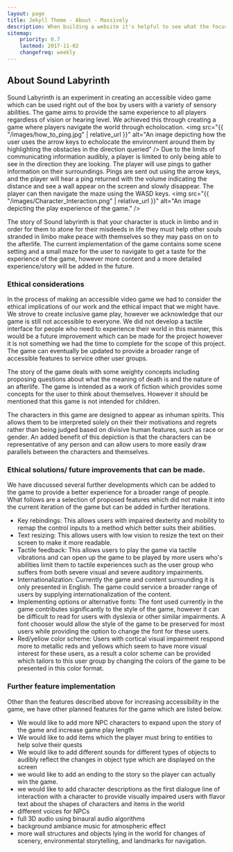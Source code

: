 ```yaml
---
layout: page
title: Jekyll Theme - About - Massively
description: When building a website it's helpful to see what the focus of your site is. This page is an example of how to show a website's focus.
sitemap:
    priority: 0.7
    lastmod: 2017-11-02
    changefreq: weekly
---
```

## About Sound Labyrinth
Sound Labyrinth is an experiment in creating an accessible video game which can be used right out of the box by users with a variety of sensory abilities. The game aims to provide the same experience to all players regardless of vision or hearing level. We achieved this through creating a game where players navigate the world through echolocation. 
<span class="image left"><img src="{{ "/images/how_to_ping.jpg" | relative_url }}" alt="An image depicting how the user uses the arrow keys to echolocate the environment around them by highlighting the obstacles in the direction queried" /></span>
Due to the limits of communicating information audibly, a player is limited to only being able to see in the direction they are looking. The player will use pings to gather information on their surroundings. Pings are sent out using the arrow keys, and the player will hear a ping returned with the volume indicating the distance and see a wall appear on the screen and slowly disappear. The player can then navigate the maze using the WASD keys.
<span class="image right"><img src="{{ "/images/Character_Interaction.png" | relative_url }}" alt="An image depicting the play experience of the game." /></span>

The story of Sound labyrinth is that your character is stuck in limbo and in order for them to atone for their misdeeds in life they must help other souls stranded in limbo make peace with themselves so they may pass on on to the afterlife. The current implementation of the game contains some scene setting and a small maze for the user to navigate to get a taste for the experience of the game, however more content and a more detailed experience/story will be added in the future.

### Ethical considerations
In the process of making an accessible video game we had to consider the ethical implications of our work and the ethical impact that we might have. We strove to create inclusive game play, however we acknowledge that our game is still not accessible to everyone. We did not develop a tactile interface for people who need to experience their world in this manner, this would be a future improvement which can be made for the project however it is not something we had the time to complete for the scope of this project. The game can eventually be updated to provide a broader range of accessible features to service other user groups.

The story of the game deals with some weighty concepts including proposing questions about what the meaning of death is and the nature of an afterlife. The game is intended as a work of fiction which provides some concepts for the user to think about themselves. However it should be mentioned that this game is not intended for children.

The characters in this game are designed to appear as inhuman spirits. This allows them to be interpreted solely on their their motivations and regrets rather than being judged based on divisive human features, such as race or gender. An added benefit of this depiction is that the characters can be representative of any person and can allow users to more easily draw parallels between the characters and themselves.

### Ethical solutions/ future improvements that can be made.
We have discussed several further developments which can be added to the game to provide a better experience for a broader range of people. What follows are a selection of proposed features which did not make it into the current iteration of the game but can be added in further iterations.

- Key rebindings: This allows users with impaired dexterity and mobility to remap the control inputs to a method which better suits their abilities.
- Text resizing: This allows users with low vision to resize the text on their screen to make it more readable.
- Tactile feedback: This allows users to play the game via tactile vibrations and can open up the game to be played by more users who's abilities limit them to tactile experiences such as the user group who suffers from both severe visual and severe auditory impairments.
- Internationalization: Currently the game and content surrounding it is only presented in English. The game could service a broader range of users by supplying internationalization of the content.
- Implementing options or alternative fonts: The font used currently in the game contributes significantly to the style of the game, however it can be difficult to read for users with dyslexia or other similar impairments. A font chooser would allow the style of the game to be preserved for most users while providing the option to change the font for these users.
- Red/yellow color scheme: Users with cortical visual impairment respond more to metallic reds and yellows which seem to have more visual interest for these users, as a result a color scheme can be provided which tailors to this user group by changing the colors of the game to be presented in this color format.

### Further feature implementation
Other than the features described above for increasing accessibility in the game, we have other planned features for the game which are listed below.
- We would like to add more NPC characters to expand upon the story of the game and increase game play length
- We would like to add items which the player must bring to entities to help solve their quests
- We would like to add different sounds for different types of objects to audibly reflect the changes in object type which are displayed on the screen
- we would like to add an ending to the story so the player can actually win the game.
- we would like to add character descriptions as the first dialogue line of interaction with a character to provide visually impaired users with flavor text about the shapes of characters and items in the world
- different voices for NPCs
- full 3D audio using binaural audio algorithms
- background ambiance music for atmospheric effect
- more wall structures and objects lying in the world for changes of scenery, environmental storytelling, and landmarks for navigation.
